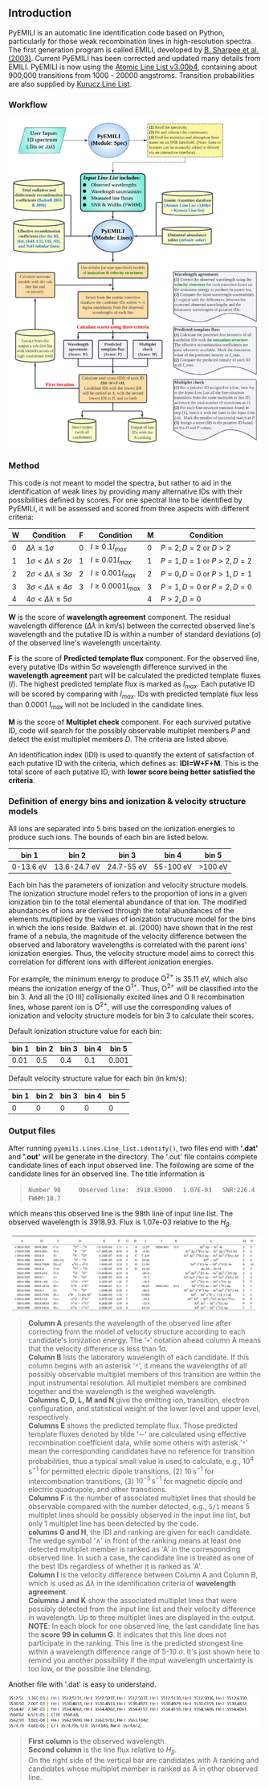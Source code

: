 
## Introduction

PyEMILI is an automatic line identification code based on Python, particularly for those weak recombination lines in high-resolution spectra. The first generation program is called EMILI, developed by [B. Sharpee et al. (2003)](https://ui.adsabs.harvard.edu/abs/2003ApJS..149..157S/abstract). Current PyEMILI has been corrected and updated many details from EMILI. PyEMILI is now using the [Atomic Line List v3.00b4](https://www.pa.uky.edu/~peter/newpage/index.html), containing about 900,000 transitions from 1000 - 20000 angstroms. Transition probabilities are also supplied by [Kurucz Line List](http://kurucz.harvard.edu/linelists.html).

### Workflow

![workflow](./pic/PyEMILI_workflow.png)

### Method

This code is not meant to model the spectra, but rather to aid in the identification of weak lines by providing many alternative IDs with their possibilities defined by scores. For one spectral line to be identified by PyEMILI, it will be assessed and scored from three aspects with different criteria:

| W | Condition                   | F | Condition             | M   | Condition              |
|---|-----------------------------|---|-----------------------|-----|------------------------|
| 0 | $\Delta\lambda\leq 1 \sigma$          | 0 | $I\geq 0.1 I_{max}$    | 0  | $P=2,D=2$ or $D>2$     |
| 1 | $1\sigma <\Delta\lambda \leq 2\sigma$ | 1 | $I\geq 0.01 I_{max}$   | 1  | $P=1,D=1$ or $P>2,D=2$ |
| 2 | $2\sigma <\Delta\lambda \leq 3\sigma$ | 2 | $I\geq 0.001 I_{max}$  | 2  | $P=0,D=0$ or $P>1,D=1$ |
| 3 | $3\sigma <\Delta\lambda \leq 4\sigma$ | 3 | $I\geq 0.0001 I_{max}$ | 3  | $P=1,D=0$ or $P=2,D=0$ |
| 4 | $4\sigma <\Delta\lambda \leq 5\sigma$ |   |                        | 4  | $P>2,D=0$              |

**W** is the score of **wavelength agreement** component. The residual wavelength difference ($\Delta\lambda$ in km/s) between the corrected observed line's wavelength and the putative ID is within a number of standard deviations ($\sigma$) of the observed line's wavelength uncertainty.

**F** is the score of **Predicted template flux** component. For the observed line, every putative IDs within $5\sigma$ wavelength difference survived in the **wavelength agreement** part will be calculated the predicted template fluxes ($I$). The highest predicted template flux is marked as $I_{max}$. Each putative ID  will be scored by comparing with $I_{max}$. IDs with predicted template flux less than 0.0001 $I_{max}$ will not be included in the candidate lines.

**M** is the score of **Multiplet check** component. For each survived putative ID, code will search for the possibly observable multiplet members $P$ and detect the exist multiplet members $D$. The criteria are listed above.

An identification index (IDI) is used to quantify the extent of satisfaction of each putative ID with the criteria, which defines as: **IDI=W+F+M**. This is the total score of each putative ID, with **lower score being better satisfied the criteria**.

### Definition of energy bins and ionization & velocity structure models

All ions are separated into 5 bins based on the ionization energies to produce such ions. The bounds of each bin are listed below.

| bin 1   | bin 2       | bin 3       | bin 4      | bin 5  |
|---------|-------------|-------------|------------|--------|
|0-13.6 eV| 13.6-24.7 eV| 24.7-55 eV| 55-100 eV| >100 eV|

Each bin has the parameters of ionization and velocity structure models. The ionization structure model refers to the proportion of ions in a given ionization bin to the total elemental abundance of that ion. The modified abundances of ions are derived through the total abundances of the elements multiplied by the values of ionization structure model for the bins in which the ions reside. Baldwin et. al. (2000) have shown that in the rest frame of a nebula, the magnitude of the velocity difference between the observed and laboratory wavelengths is correlated with the parent ions' ionization energies. Thus, the velocity structure model aims to correct this correlation for different ions with different ionization energies.

For example, the minimum energy to produce $\mathrm{O^{2+}}$ is 35.11 eV, which also means the ionization energy of the $\mathrm{O^{1+}}$. Thus, $\mathrm{O^{2+}}$ will be classified into the bin 3. And all the [O III] collisionally excited lines and O II recombination lines, whose parent ion is $\mathrm{O^{2+}}$, will use the corresponding values of ionization and velocity structure models for bin 3 to calculate their scores.

Default ionization structure value for each bin:

| bin 1   | bin 2       | bin 3       | bin 4      | bin 5  |
|---------|-------------|-------------|------------|--------|
|0.01| 0.5| 0.4| 0.1| 0.001|

Default velocity structure value for each bin (in km/s):

| bin 1   | bin 2       | bin 3       | bin 4      | bin 5  |
|---------|-------------|-------------|------------|--------|
|0| 0| 0| 0| 0|

### Output files

After running `pyemili.Lines.Line_list.identify()`, two files end with **'.dat'** and **'.out'** will be generate in the directory. The '.out' file contains complete candidate lines of each input observed line. The following are some of the candidate lines for an observed line. The title information is

>`Number 98 	Observed line:	3918.93000 	 1.07E-03	SNR:226.4	FWHM:18.7`

which means this observed line is the 98th line of input line list. The observed wavelength is 3918.93. Flux is 1.07e-03 relative to the $H_\beta$.

![out file](./pic/out.png)

>**Column A** presents the wavelength of the observed line after correcting from the model of velocity structure according to each candidate's ionization energy. The '`+`' notation ahead column A means that the velocity difference is less than $1\sigma$.  
>**Column B** lists the laboratory wavelength of each candidate. If this column begins with an asterisk '`*`', it means the wavelengths of all possibly observable multiplet members of this transition are within the input instrumental resolution. All multiplet members are combined together and the wavelength is the weighed wavelength.  
>**Columns C, D, L, M and N** give the emitting ion, transition, electron configuration, and statistical weight of the lower level and upper level, respectively.  
>**Columns E** shows the predicted template flux. Those predicted template fluxes denoted by tilde '$\sim$' are calculated using effective recombination coefficient data, while some others with asterisk '`*`' mean the corresponding candidates have no reference for transition probabilities, thus a typical small value is used to calculate, e.g., $10^4\, \mathrm{s^{-1}}$ for permitted electric dipole transitions, (2) $10\,\mathrm{s^{-1}}$ for intercombination transitions, (3) $10^{-5}\, \mathrm{s^{-1}}$ for magnetic dipole and electric quadrupole, and other transitions.  
>**Columns F** is the number of associated multiplet lines that should be observable compared with the number detected, e.g., `5/1` means 5 multiplet lines should be possibly observed in the input line list, but only 1 multiplet line has been detected by the code.  
>**columns G and H**, the IDI and ranking are given for each candidate. The wedge symbol '$\wedge$' in front of the ranking means at least one detected multiplet member is ranked as 'A' in the corresponding observed line. In such a case, the candidate line is treated as one of the best IDs regardless of whether it is ranked as 'A'.  
>**Column I** is the velocity difference between Column A and Column B, which is used as $\Delta\lambda$ in the identification criteria of **wavelength agreement**.    
>**Columns J and K** show the associated multiplet lines that were possibly detected from the input line list and their velocity difference in wavelength. Up to three multiplet lines are displayed in the output.  
>**NOTE**: In each block for one observed line, the last candidate line has the **score 99 in column G**. It indicates that this line does not participate in the ranking. This line is the predicted strongest line within a wavelength difference range of 5-10 $\sigma$. It's just shown here to remind you another possibility if the input wavelength uncertainty is too low, or the possible line blending.

Another file with '.dat' is easy to understand.

![dat file](./pic/dat.png)

>**First column** is the observed wavelength.  
>**Second column** is the line flux relative to $H_\beta$.  
>On the right side of the vertical bar are candidates with A ranking and candidates whose multiplet member is ranked as A in other observed line.